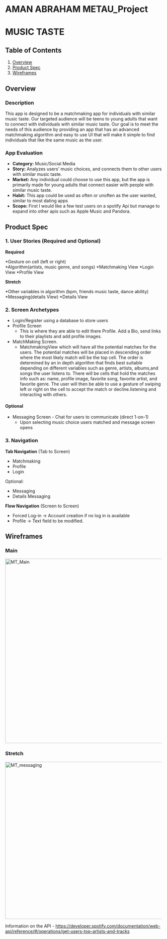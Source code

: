 #  AMAN ABRAHAM  METAU_Project

# MUSIC TASTE

## Table of Contents
1. [Overview](#Overview)
1. [Product Spec](#Product-Spec)
1. [Wireframes](#Wireframes)

## Overview
### Description
This app is designed to be a matchmaking app for individuals with similar music taste. Our targeted audience will be teens to young adults that want to connect with individuals with similar music taste. Our goal is to meet the needs of this audience by providing an app that has an advanced matchmaking algorithm and easy to use UI that will make it simple to find individuals that like the same music as the user.



### App Evaluation
- **Category:** Music/Social Media
- **Story:** Analyzes users' music choices, and connects them to other users with similar music taste.
- **Market:** Any individual could choose to use this app, but the app is primarily made for young adults that connect easier with people with similar music taste. 
- **Habit:** This app could be used as often or unoften as the user wanted, similar to most dating apps
- **Scope:** First I would like a few test users on a spotify Api but manage to expand into other apis such as Apple Music and Pandora. 

## Product Spec
### 1. User Stories (Required and Optional)

**Required**

*Gesture on cell (left or right)  
*Algorithm(artists, music genre, and songs)
*Matchmaking View
*Login View
*Profile View


**Stretch**

*Other variables in algorithm (bpm, friends music taste, dance ability) 
*Messaging(details View)
*Details View


### 2. Screen Archetypes

* Login/Register using a database to store users
* Profile Screen 
   *  This is where they are able to edit there Profile. Add a Bio, send links to their playlists and add profile images.
* MatchMaking Screen.
   * MatchmakingView which will have all the potential matches for the users. The potential matches will be placed in descending order where the most likely match will be the top cell. The order is determined by an in depth algorithm that finds best suitable depending on different variables such as genre, artists, albums,and songs the user listens to. There will be cells that hold the matches info such as: name, profile image, favorite song, favorite artist, and favorite genre. The user will then be able to use a gesture of swiping left or right on the cell to accept the match or decline.listening and interacting with others.

#### Optional
* Messaging Screen - Chat for users to communicate (direct 1-on-1)
   * Upon selecting music choice users matched and message screen opens

### 3. Navigation

**Tab Navigation** (Tab to Screen)

* Matchmaking
* Profile
* Login

Optional:
* Messaging
* Details Messaging

**Flow Navigation** (Screen to Screen)
* Forced Log-in -> Account creation if no log in is available
* Profile -> Text field to be modified. 

## Wireframes

### Main  
<img width="593" alt="MT_Main" src="https://user-images.githubusercontent.com/103143506/176749661-9234334d-cc50-4e05-abe1-39cba9d4cc74.png">  

### Stretch  
<img width="505" alt="MT_messaging" src="https://user-images.githubusercontent.com/103143506/176749732-8ff08d66-5c24-4906-9351-32e6ebc81753.png">

Information on the API - https://developer.spotify.com/documentation/web-api/reference/#/operations/get-users-top-artists-and-tracks


